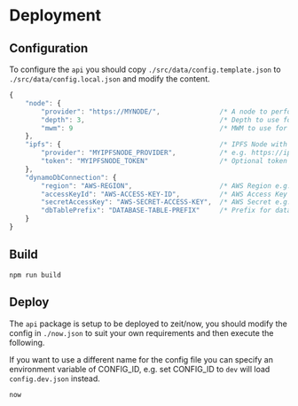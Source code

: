# Deployment

## Configuration

To configure the `api` you should copy `./src/data/config.template.json` to `./src/data/config.local.json` and modify the content.

```js
{
    "node": {
        "provider": "https://MYNODE/",               /* A node to perform Tangle operations */
        "depth": 3,                                  /* Depth to use for attaches */
        "mwm": 9                                     /* MWM to use for attaches */
    },
    "ipfs": {                                        /* IPFS Node with storage support */
        "provider": "MYIPFSNODE_PROVIDER",           /* e.g. https://ipfs.mydomain.com:443/api/v0/ */
        "token": "MYIPFSNODE_TOKEN"                  /* Optional token passed in Authorization header */
    },
    "dynamoDbConnection": {
        "region": "AWS-REGION",                      /* AWS Region e.g. eu-central-1 */
        "accessKeyId": "AWS-ACCESS-KEY-ID",          /* AWS Access Key e.g. AKIAI57SG4YC2ZUCSABC */
        "secretAccessKey": "AWS-SECRET-ACCESS-KEY",  /* AWS Secret e.g. MUo72/UQWgL97QArGt9HVUA */
        "dbTablePrefix": "DATABASE-TABLE-PREFIX"     /* Prefix for database table names e.g. certification-dev- */
    }
}
```

## Build

```shell
npm run build
```

## Deploy

The `api` package is setup to be deployed to zeit/now, you should modify the config in `./now.json` to suit your own requirements and then execute the following.

If you want to use a different name for the config file you can specify an environment variable of CONFIG_ID, e.g. set CONFIG_ID to `dev` will load `config.dev.json` instead.

```shell
now
```